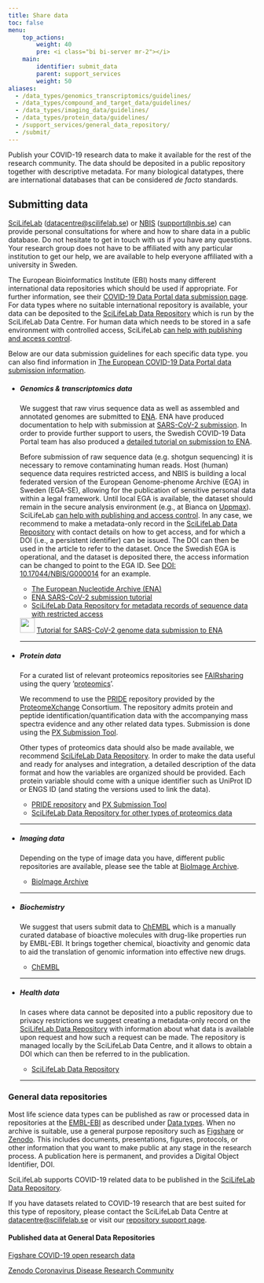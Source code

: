 ```yaml
---
title: Share data
toc: false
menu:
    top_actions:
        weight: 40
        pre: <i class="bi bi-server mr-2"></i>
    main:
        identifier: submit_data
        parent: support_services
        weight: 50
aliases:
  - /data_types/genomics_transcriptomics/guidelines/
  - /data_types/compound_and_target_data/guidelines/
  - /data_types/imaging_data/guidelines/
  - /data_types/protein_data/guidelines/
  - /support_services/general_data_repository/
  - /submit/
---
```


Publish your COVID-19 research data to make it available for the rest of the research community. The data should be deposited in a public repository together with descriptive metadata. For many biological datatypes, there are international databases that can be considered _de facto_ standards.

## Submitting data

[SciLifeLab](https://www.scilifelab.se/) (datacentre@scilifelab.se) or [NBIS](https://nbis.se/) (support@nbis.se)
can provide personal consultations for where and how to share data in a public database. Do not hesitate to get in touch with us if you have any questions. Your research group does not have to be affiliated with any particular institution to get our help, we are available to help everyone affiliated with a university in Sweden.

The European Bioinformatics Institute (EBI) hosts many different international data repositories which should be used if appropriate. For further information, see their [COVID-19 Data Portal data submission page](https://www.covid19dataportal.org/submit-data). For data types where no suitable international repository is available, your data can be deposited to the [SciLifeLab Data Repository](https://scilifelab.se/data/repository) which is run by the SciLifeLab Data Centre. For human data which needs to be stored in a safe environment with controlled access, SciLifeLab [can help with publishing and access control](https://www.scilifelab.se/data/humandata/).

Below are our data submission guidelines for each specific data type. you can also find information in [The European COVID-19 Data Portal data submission information](https://www.covid19dataportal.org/submit-data).

* ##### Genomics & transcriptomics data

    We suggest that raw virus sequence data as well as assembled and annotated genomes are submitted to [ENA](https://www.ebi.ac.uk/ena). ENA have produced documentation to help with submission at [SARS-CoV-2 submission](https://ena-browser-docs.readthedocs.io/en/latest/help_and_guides/sars-cov-2-submissions.html). In order to provide further support to users, the Swedish COVID-19 Data Portal team has also produced a [detailed tutorial on submission to ENA](/support_services/tutorial_ena/tutorial_ena_intro).

    Before submission of raw sequence data (e.g. shotgun sequencing) it is necessary to remove contaminating human reads. Host (human) sequence data requires restricted access, and NBIS is building a local federated version of the European Genome-phenome Archive (EGA) in Sweden (EGA-SE), allowing for the publication of sensitive personal data within a legal framework. Until local EGA is available, the dataset should remain in the secure analysis environment (e.g., at Bianca on [Uppmax](https://www.uppmax.uu.se/)). SciLifeLab [can help with publishing and access control](https://www.scilifelab.se/data/humandata/). In any case, we recommend to make a metadata-only record in the [SciLifeLab Data Repository](/support_services/general_data_repository/) with contact details on how to get access, and for which a DOI (i.e., a persistent identifier) can be issued. The DOI can then be used in the article to refer to the dataset. Once the Swedish EGA is operational, and the dataset is deposited there, the access information can be changed to point to the EGA ID. See [DOI: 10.17044/NBIS/G000014](https://doi.org/10.17044/NBIS/G000014) for an example.

    * [The European Nucleotide Archive (ENA)](https://www.ebi.ac.uk/ena)
    * [ENA SARS-CoV-2 submission tutorial](https://covid19dataportal.se/support_services/tutorial_ena/tutorial_ena_intro/)
    * [SciLifeLab Data Repository for metadata records of sequence data with restricted access](https://scilifelab.se/data/repository)

    <div class="container mb-4 ena_tutorial_banner">
      <a href="/support_services/tutorial_ena/tutorial_ena_intro/"><img height="30px"
          src="/img/ena_tutorial/ENA_logo_2021.png"></a> <a
        href="/support_services/tutorial_ena/tutorial_ena_intro/">Tutorial for SARS-CoV-2 genome data submission to
        ENA</a>
    </div>

    ***

* ##### Protein data

    For a curated list of relevant proteomics repositories see [FAIRsharing](https://fairsharing.org/) using the query ’[proteomics](https://fairsharing.org/search/?q=proteomics&content=biodbcore&name=&taxonomies=&organisations=&shortname=&description=&supportlinks=&licenses=&countries=&maintainers=&expanded_onto_domains=&expanded_onto_disciplines=&user_defined_tags=&record_id=&miriam_id=&search_state=hidden)’.

    We recommend to use the [PRIDE](https://www.ebi.ac.uk/pride/) repository provided by the [ProteomeXchange](http://www.proteomexchange.org/) Consortium. The repository admits protein and peptide identification/quantification data with the accompanying mass spectra evidence and any other related data types. Submission is done using the [PX Submission Tool](https://www.ebi.ac.uk/pride/markdownpage/pridesubmissiontool).

    Other types of proteomics data should also be made available, we recommend [SciLifeLab Data Repository](/support_services/general_data_repository/). In order to make the data useful and ready for analyses and integration, a detailed description of the data format and how the variables are organized should be provided. Each protein variable should come with a unique identifier such as UniProt ID or ENGS ID (and stating the versions used to link the data).

    * [PRIDE repository](https://www.ebi.ac.uk/pride/) and [PX Submission Tool](https://www.ebi.ac.uk/pride/markdownpage/pridesubmissiontool)
    * [SciLifeLab Data Repository for other types of proteomics data](https://scilifelab.se/data/repository)

    ***

* ##### Imaging data

    Depending on the type of image data you have, different public repositories are available, please see the table at [BioImage Archive](https://www.ebi.ac.uk/bioimage-archive/).

    * [BioImage Archive](https://www.ebi.ac.uk/bioimage-archive/)

    ***

* ##### Biochemistry

    We suggest that users submit data to [ChEMBL](https://www.ebi.ac.uk/chembl/) which is a manually curated database of bioactive molecules with drug-like properties run by EMBL-EBI. It brings together chemical, bioactivity and genomic data to aid the translation of genomic information into effective new drugs.

    * [ChEMBL](https://www.ebi.ac.uk/chembl/)

    ***

* ##### Health data

    In cases where data cannot be deposited into a public repository due to privacy restrictions we suggest creating a metadata-only record on the [SciLifeLab Data Repository](https://scilifelab.se/data/repository) with information about what data is available upon request and how such a request can be made. The repository is managed locally by the SciLifeLab Data Centre, and it allows to obtain a DOI which can then be referred to in the publication.

    * [SciLifeLab Data Repository](https://scilifelab.se/data/repository)

    ***

### General data repositories

Most life science data types can be published as raw or processed data in repositories at the [EMBL-EBI](https://www.ebi.ac.uk) as described under [Data types](https://covid19dataportal.se/data_types/). When no archive is suitable, use a general purpose repository such as [Figshare](https://figshare.com) or [Zenodo](https://zenodo.org). This includes documents, presentations, figures, protocols, or other information that you want to make public at any stage in the research process. A publication here is permanent, and provides a Digital Object Identifier, DOI.

SciLifeLab supports COVID-19 related data to be published in the [SciLifeLab Data Repository](https://scilifelab.figshare.com).

If you have datasets related to COVID-19 research that are best suited for this type of repository, please contact the SciLifeLab Data Centre at [datacentre@scilifelab.se](mailto:datacentre@scilifelab.se) or visit our [repository support page](https://www.scilifelab.se/data/repository).

#### Published data at General Data Repositories

[Figshare COVID-19 open research data](https://covid19.figshare.com)

[Zenodo Coronavirus Disease Research Community](https://zenodo.org/communities/covid-19/)
